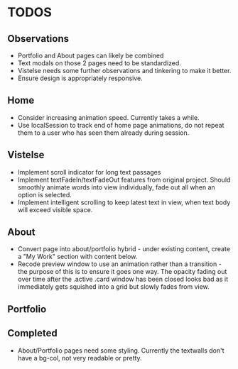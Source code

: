 # TODOS

## Observations
* Portfolio and About pages can likely be combined
* Text modals on those 2 pages need to be standardized.
* Vistelse needs some further observations and tinkering to make it better.
* Ensure design is appropriately responsive.

## Home
* Consider increasing animation speed. Currently takes a while.
* Use localSession to track end of home page animations, do not repeat them to a user who has seen them already during session.

## Vistelse
* Implement scroll indicator for long text passages
* Implement textFadeIn/textFadeOut features from original project. Should smoothly animate words into view individually, fade out all when an option is selected.
* Implement intelligent scrolling to keep latest text in view, when text body will exceed visible space.

## About
* Convert page into about/portfolio hybrid - under existing content, create a "My Work" section with content below.
* Recode preview window to use an animation rather than a transition - the purpose of this is to ensure it goes one way. The opacity fading out over time after the .active .card window has been closed looks bad as it immediately gets squished into a grid but slowly fades from view.

## Portfolio

## Completed
* About/Portfolio pages need some styling. Currently the textwalls don't have a bg-col, not very readable or pretty.